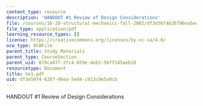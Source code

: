 ```yaml
---
content_type: resource
description: 'HANDOUT #1 Review of Design Considerations'
file: /courses/16-20-structural-mechanics-fall-2002/df3e56f4626796ea5ed4c913c0e5a9cb_ho1.pdf
file_type: application/pdf
learning_resource_types: []
license: https://creativecommons.org/licenses/by-nc-sa/4.0/
ocw_type: OCWFile
parent_title: Study Materials
parent_type: CourseSection
parent_uid: 879ca077-2fc4-859e-deb1-5bff145aeb10
resourcetype: Document
title: ho1.pdf
uid: df3e56f4-6267-96ea-5ed4-c913c0e5a9cb
---
```

HANDOUT #1 Review of Design Considerations